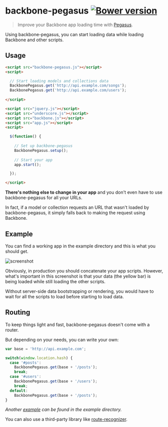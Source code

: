 # backbone-pegasus [![Bower version](https://badge.fury.io/bo/backbone-pegasus.svg)](http://badge.fury.io/bo/backbone-pegasus)

> Improve your Backbone app loading time with [Pegasus](https://github.com/typicode/pegasus).

Using backbone-pegasus, you can start loading data while loading Backbone and other scripts.

## Usage

```html
<script src="backbone-pegasus.js"></script>
<script>

  // Start loading models and collections data
  BackbonePegasus.get('http://api.example.com/songs');
  BackbonePegasus.get('http://api.example.com/users');
  
</script>

<script src="jquery.js"></script>
<script src="underscore.js"></script>
<script src="backbone.js"></script>
<script src="app.js"></script>
<script>

  $(function() {
  
    // Set up backbone-pegasus
    BackbonePegasus.setup();
  
    // Start your app
    app.start();

  });

</script>
```

__There's nothing else to change in your app__ and you don't even have to use backbone-pegasus for all your URLs. 

In fact, if a model or collection requests an URL that wasn't loaded by backbone-pegasus, it simply falls back to making the request using Backbone.

## Example

You can find a working app in the example directory and this is what you should get.

![screenshot](http://i.imgur.com/gT3DR18.png)

Obviously, in production you should concatenate your app scripts. However, what's important in this screenshot is that your data (the yellow bar) is being loaded while still loading the other scripts.

Without server-side data bootstrapping or rendering, you would have to wait for all the scripts to load before starting to load data.

## Routing

To keep things light and fast, backbone-pegasus doesn't come with a router.

But depending on your needs, you can write your own:

```javascript
var base = 'http://api.example.com';

switch(window.location.hash) {
  case '#posts':
    BackbonePegasus.get(base + '/posts');
    break;
  case '#users':
    BackbonePegasus.get(base + '/users');
    break;
  default:
    BackbonePegasus.get(base + '/posts');
}
```

_Another [example](https://github.com/typicode/backbone-pegasus/blob/master/example/index.html#L37) can be found in the example directory._

You can also use a third-party library like [route-recognizer](https://github.com/tildeio/route-recognizer).
